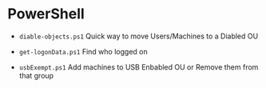 # PowerShell
- `diable-objects.ps1` Quick way to move Users/Machines to a Diabled OU

- `get-logonData.ps1` Find who logged on

- `usbExempt.ps1` Add machines to USB Enbabled OU or Remove them from that group
